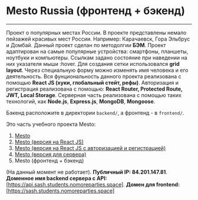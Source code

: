 # Mesto Russia (фронтенд + бэкенд)
------------------

Проект о популярных местах России. В проекте представлены немало пейзажей красивых мест России. Например: Карачаевск, Гора Эльбрус и Домбай. Данный проект сделан по методолгии **БЭМ**. Проект адаптирован на самые популярные устройства: смартфоны, планшеты, ноутбуки и компьютеры. Ссылкам задано состояние при наведении на них указателя мыши :hover. Для создания сетки использовался **grid layout**. Через специальную форму можно изменять имя человека и его деятельность. Вся фунциональность данного проекта реализована с помощью **React JS (хуки, глобальный стейт, рефы)**. Авторизация и регистрация реализована с помощью: **React Router, Protected Route, JWT, Local Storage**. Серверная часть реализована с помощью таких технологий, как **Node.js**, **Express.js**, **MongoDB**, **Mongoose**. 

Бэкенд расположите в директории `backend/`, а фронтенд - в `frontend/`. 

Это часть учебного проекта Mesto:
1. [Mesto](https://github.com/Hidison/mesto)
2. [Mesto (версия на React JS)](https://github.com/Hidison/mesto-react)
3. [Mesto (версия на React JS с авторизацией и регистрацией)](https://github.com/Hidison/react-mesto-auth)
4. [Mesto (версия для сервера)](https://github.com/Hidison/express-mesto)
5. Mesto (фронтенд + бэкенд)

(На данный момент не работает). 
 **Публичный IP: 84.201.147.81**. 
 **Доменное имя backend сервера c API:** [https://api.sash.students.nomoreparties.space]. 
 **Домен для frontend:** [https://sash.students.nomoreparties.space]
